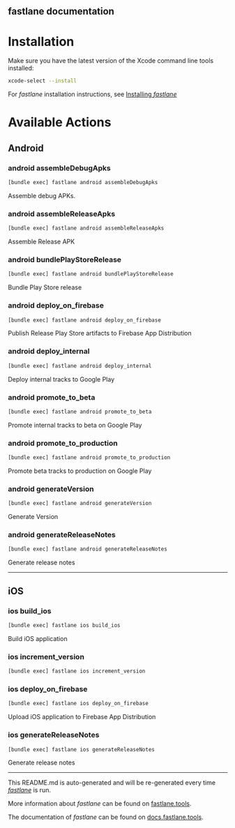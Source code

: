 fastlane documentation
----

# Installation

Make sure you have the latest version of the Xcode command line tools installed:

```sh
xcode-select --install
```

For _fastlane_ installation instructions, see [Installing _fastlane_](https://docs.fastlane.tools/#installing-fastlane)

# Available Actions

## Android

### android assembleDebugApks

```sh
[bundle exec] fastlane android assembleDebugApks
```

Assemble debug APKs.

### android assembleReleaseApks

```sh
[bundle exec] fastlane android assembleReleaseApks
```

Assemble Release APK

### android bundlePlayStoreRelease

```sh
[bundle exec] fastlane android bundlePlayStoreRelease
```

Bundle Play Store release

### android deploy_on_firebase

```sh
[bundle exec] fastlane android deploy_on_firebase
```

Publish Release Play Store artifacts to Firebase App Distribution

### android deploy_internal

```sh
[bundle exec] fastlane android deploy_internal
```

Deploy internal tracks to Google Play

### android promote_to_beta

```sh
[bundle exec] fastlane android promote_to_beta
```

Promote internal tracks to beta on Google Play

### android promote_to_production

```sh
[bundle exec] fastlane android promote_to_production
```

Promote beta tracks to production on Google Play

### android generateVersion

```sh
[bundle exec] fastlane android generateVersion
```

Generate Version

### android generateReleaseNotes

```sh
[bundle exec] fastlane android generateReleaseNotes
```

Generate release notes

----


## iOS

### ios build_ios

```sh
[bundle exec] fastlane ios build_ios
```

Build iOS application

### ios increment_version

```sh
[bundle exec] fastlane ios increment_version
```



### ios deploy_on_firebase

```sh
[bundle exec] fastlane ios deploy_on_firebase
```

Upload iOS application to Firebase App Distribution

### ios generateReleaseNotes

```sh
[bundle exec] fastlane ios generateReleaseNotes
```

Generate release notes

----

This README.md is auto-generated and will be re-generated every time [_fastlane_](https://fastlane.tools) is run.

More information about _fastlane_ can be found on [fastlane.tools](https://fastlane.tools).

The documentation of _fastlane_ can be found on [docs.fastlane.tools](https://docs.fastlane.tools).

